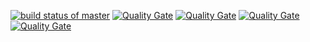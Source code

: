 [![build status of master](https://travis-ci.org/Allo0o2a/Triangle567.svg?branch=master)](https://travis-ci.org/Allo0o2a/Triangle567)
[![Quality Gate](https://sonarcloud.io/api/badges/gate?key=team7-ssw567-triangle567:sonarcloud)](https://sonarcloud.io/dashboard/index/team7-ssw567-triangle567:sonarcloud)
[![Quality Gate](https://sonarcloud.io/api/badges/gate?key=team7-ssw567-triangle567:sonarcloud)]()
[![Quality Gate](https://sonarcloud.io/api/badges/measure?key=team7-ssw567-triangle567:sonarcloud&metric=lines)]()
[![Quality Gate](https://sonarcloud.io/api/badges/measure?key=team7-ssw567-triangle567:sonarcloud&metric=complexity)]()
